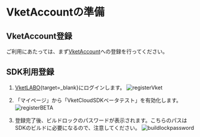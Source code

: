 
# VketAccountの準備

## VketAccount登録
ご利用にあたっては、まず[VketAccount](https://account.vket.com/?locale=ja)への登録を行ってください。
  
## SDK利用登録    
1. [VketLABO](https://lab.vketcloud.com/){target=_blank}にログインします。
![registerVket](img/registerVket.png)

2. 「マイページ」から「VketCloudSDKベータテスト」を有効化します。
![registerBETA](img/registerBETA.png)　

3. 登録完了後、ビルドロックのパスワードが表示されます。こちらのパスはSDKのビルドに必要になるので、注意してください。
![buildlockpassword](img/buildlockpassword.png)
